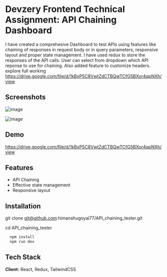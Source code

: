 
# Devzery Frontend Technical Assignment: API Chaining Dashboard


I have created a comprehesive Dashboard to test APIs using features like chaining of responses in request body or in query parameters, responsive layout and proper state management.
I have used redux to store the responses of the API calls. User can select from dropdown which API reponse to use for chaining.
Also added feature to customize headers. explore full working https://drive.google.com/file/d/1kBxP5C8VwtZdCTBQwTCfG5BXor4qpNXh/view

## Screenshots

![image](https://github.com/user-attachments/assets/3a01e6f1-8e57-403e-af61-09a389ee50b0)

![image](https://github.com/user-attachments/assets/7267956c-a42c-4c87-8747-ce132cbb5922)



## Demo

https://drive.google.com/file/d/1kBxP5C8VwtZdCTBQwTCfG5BXor4qpNXh/view


## Features

- API Chaining
- Effective state management
- Responsive layout


## Installation

git clone git@github.com:himanshugoyal77/API_chaining_tester.git

cd API_chaining_tester

```bash
  npm install
  npm run dev
```
    
## Tech Stack

**Client:** React, Redux, TailwindCSS

